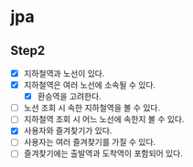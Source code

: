 # jpa

## Step2

- [x] 지하철역과 노선이 있다.
- [x] 지하철역은 여러 노선에 소속될 수 있다.
  - [x] 환승역을 고려한다.
- [ ] 노선 조회 시 속한 지하철역을 볼 수 있다.
- [ ] 지하철역 조회 시 어느 노선에 속한지 볼 수 있다.
- [x] 사용자와 즐겨찾기가 있다.
- [ ] 사용자는 여러 즐겨찾기를 가질 수 있다.
- [ ] 즐겨찾기에는 출발역과 도착역이 포함되어 있다.
